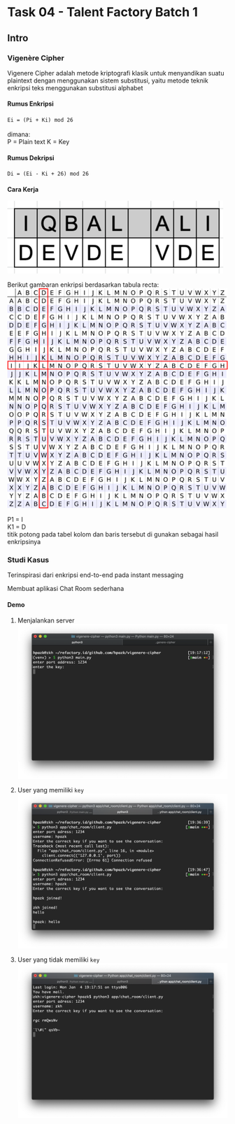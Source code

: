 # Task 04 - Talent Factory Batch 1

## Intro

### Vigenère Cipher

Vigenere Cipher adalah metode kriptografi klasik untuk menyandikan suatu plaintext dengan menggunakan sistem substitusi, yaitu metode teknik enkripsi teks menggunakan substitusi alphabet

#### Rumus Enkripsi

`Ei = (Pi + Ki) mod 26`\
\
dimana:\
P = Plain text
K = Key

#### Rumus Dekripsi

`Di = (Ei - Ki + 26) mod 26`

#### Cara Kerja

![Case](doc/Screen%20Shot%202021-01-04%20at%2018.31.36.png)

Berikut gambaran enkripsi berdasarkan tabula recta:
![Tabula Recta](doc/tabula%20recta.png)

P1 = I\
K1 = D\
titik potong pada tabel kolom dan baris tersebut di gunakan sebagai hasil enkripsinya

### Studi Kasus

Terinspirasi dari enkripsi end-to-end pada instant messaging

Membuat aplikasi Chat Room sederhana

#### Demo

1. Menjalankan server
![Run](doc/run%20tthe%20server.png)

2. User yang memiliki `key`
![Case](doc/user%20with%20key.png)

3. User yang tidak memiliki `key`
![Case](doc/user%20without%20key.png)